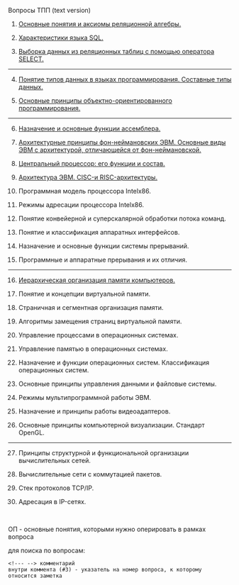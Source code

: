 Вопросы ТПП (text version)

1. [Основные понятия и аксиомы реляционной алгебры.](1.Основные_понятия_и_аксиомы_реляционной_алгебры.md)

2. [Характеристики языка SQL.](2.Характеристики_языка_SQL.md)

3. [Выборка данных из реляционных таблиц с помощью оператора SELECT.](3.Выборка_данных_из_реляционных_таблиц_с_помощью_оператора_SELECT.md)
<hr>

4. [Понятие типов данных в языках программирования. Составные типы данных.](4.Понятие_типов_данных_в_языках_программирования_Составные_типы_данных.md)

5. [Основные принципы объектно-ориентированного программирования.](5.Основные_принципы_объектно-ориентированного_программирования.md)
<hr>

6. [Назначение и основные функции ассемблера.](6.Назначение_и_основные_функции_ассемблера.md)
   
7. [Архитектурные принципы фон-неймановских ЭВМ. Основные виды ЭВМ с архитектурой, отличающейся от фон-неймановской.](7.Архитектурные_принципы_фон-неймановских_ЭВМ_Основные_виды_ЭВМ_с_архитектурой,_отличающейся_от_фон-неймановской.md)

8. [Центральный процессор: его функции и состав.](8.Центральный_процессор:_его_функции_и_состав.md)

9.  [Архитектура ЭВМ. CISC-и RISC-архитектуры.](9.Архитектура_ЭВМ._CISC-и_RISC-архитектуры.md)

10. Программная модель процессора Intelx86.

11. Режимы адресации процессора Intelx86.

12. Понятие конвейерной и суперскалярной обработки потока команд.

13. Понятие и классификация аппаратных интерфейсов.

14. Назначение и основные функции системы прерываний.

15. Программные и аппаратные прерывания и их отличия.
<hr>

16. [Иерархическая организация памяти компьютеров.](16.Иерархическая_организация_памяти_компьютеров.md)

17. Понятие и концепции виртуальной памяти.

18. Страничная и сегментная организация памяти.

19. Алгоритмы замещения страниц виртуальной памяти.

20. Управление процессами в операционных системах.

21. Управление памятью в операционных системах.

22. Назначение и функции операционных систем. Классификация операционных систем.

23. Основные принципы управления данными и файловые системы.

24. Режимы мультипрограммной работы ЭВМ.

25. Назначение и принципы работы видеоадаптеров.

26. Основные принципы компьютерной визуализации. Стандарт OpenGL.
<hr>

27. Принципы структурной и функциональной организации вычислительных сетей.

28. Вычислительные сети с коммутацией пакетов.

29. Стек протоколов TCP/IP.

30. Адресация в IP-сетях.

&nbsp;

ОП - основные понятия, которыми нужно оперировать в рамках вопроса

для поиска по вопросам:

    <!--- --> комментарий
    внутри коммента (#3) - указатель на номер вопроса, к которому относится заметка

